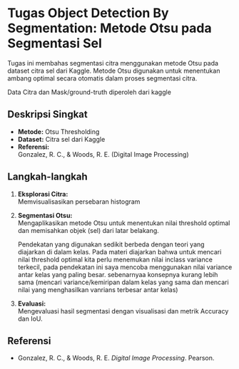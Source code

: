 # Tugas Object Detection By Segmentation: Metode Otsu pada Segmentasi Sel

Tugas ini membahas segmentasi citra menggunakan metode Otsu pada dataset citra sel dari Kaggle. Metode Otsu digunakan untuk menentukan ambang optimal secara otomatis dalam proses segmentasi citra.

Data Citra dan Mask/ground-truth diperoleh dari kaggle

## Deskripsi Singkat

- **Metode:** Otsu Thresholding
- **Dataset:** Citra sel dari Kaggle
- **Referensi:**  
    Gonzalez, R. C., & Woods, R. E. (Digital Image Processing)

## Langkah-langkah

1. **Eksplorasi Citra:**  
     Memvisualisasikan persebaran histogram

2. **Segmentasi Otsu:**  
     Mengaplikasikan metode Otsu untuk menentukan nilai threshold optimal dan memisahkan objek (sel) dari latar belakang.

     Pendekatan yang digunakan sedikit berbeda dengan teori yang diajarkan di dalam kelas. Pada materi diajarkan bahwa untuk mencari nilai threshold optimal kita perlu menemukan nilai inclass variance terkecil, pada pendekatan ini saya mencoba menggunakan nilai variance antar kelas yang paling besar. sebenarnyaa konsepnya kurang lebih sama (mencari variance/kemiripan dalam kelas yang sama dan mencari nilai yang menghasilkan vanrians terbesar antar kelas) 

3. **Evaluasi:**  
     Mengevaluasi hasil segmentasi dengan visualisasi dan metrik Accuracy dan IoU.

## Referensi

- Gonzalez, R. C., & Woods, R. E. *Digital Image Processing*. Pearson.
